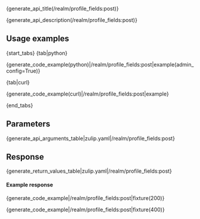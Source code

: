{generate_api_title(/realm/profile_fields:post)}

{generate_api_description(/realm/profile_fields:post)}

## Usage examples

{start_tabs}
{tab|python}

{generate_code_example(python)|/realm/profile_fields:post|example(admin_config=True)}

{tab|curl}

{generate_code_example(curl)|/realm/profile_fields:post|example}

{end_tabs}

## Parameters

{generate_api_arguments_table|zulip.yaml|/realm/profile_fields:post}

## Response

{generate_return_values_table|zulip.yaml|/realm/profile_fields:post}

#### Example response

{generate_code_example|/realm/profile_fields:post|fixture(200)}

{generate_code_example|/realm/profile_fields:post|fixture(400)}

